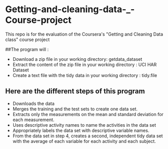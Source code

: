 # Getting-and-cleaning-data-_-Course-project
This repo is for the evaluation of the Coursera's "Getting and Cleaning Data class" course project 

##The program will :
- Download a zip file in your working directory: getdata_dataset
- Extract the content of the zip file in your working directory : UCI HAR Dataset
- Create a text file with the tidy data in your working directory : tidy.file

## Here are the different steps of this program
- Downloads the data
- Merges the training and the test sets to create one data set.
- Extracts only the measurements on the mean and standard deviation for each measurement. 
- Uses descriptive activity names to name the activities in the data set
- Appropriately labels the data set with descriptive variable names. 
- From the data set in step 4, creates a second, independent tidy data set with the average of each variable for each activity and each subject.
